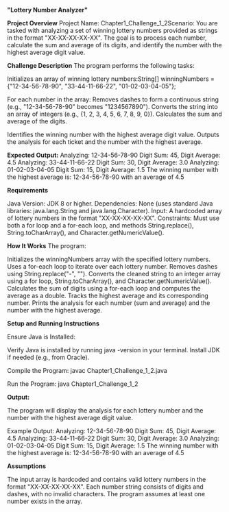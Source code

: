 **"Lottery Number Analyzer"**

**Project Overview**
Project Name: Chapter1_Challenge_1_2Scenario: You are tasked with analyzing a set of winning lottery numbers provided as strings in the format "XX-XX-XX-XX-XX". The goal is to process each number, calculate the sum and average of its digits, and identify the number with the highest average digit value.

**Challenge Description**
The program performs the following tasks:

Initializes an array of winning lottery numbers:String[] winningNumbers = {"12-34-56-78-90", "33-44-11-66-22", "01-02-03-04-05"};


For each number in the array:
Removes dashes to form a continuous string (e.g., "12-34-56-78-90" becomes "1234567890").
Converts the string into an array of integers (e.g., {1, 2, 3, 4, 5, 6, 7, 8, 9, 0}).
Calculates the sum and average of the digits.


Identifies the winning number with the highest average digit value.
Outputs the analysis for each ticket and the number with the highest average.

**Expected Output:**
Analyzing: 12-34-56-78-90
Digit Sum: 45, Digit Average: 4.5
Analyzing: 33-44-11-66-22
Digit Sum: 30, Digit Average: 3.0
Analyzing: 01-02-03-04-05
Digit Sum: 15, Digit Average: 1.5
The winning number with the highest average is: 12-34-56-78-90 with an average of 4.5

**Requirements**

Java Version: JDK 8 or higher.
Dependencies: None (uses standard Java libraries: java.lang.String and java.lang.Character).
Input: A hardcoded array of lottery numbers in the format "XX-XX-XX-XX-XX".
Constraints: Must use both a for loop and a for-each loop, and methods String.replace(), String.toCharArray(), and Character.getNumericValue().

**How It Works**
The program:

Initializes the winningNumbers array with the specified lottery numbers.
Uses a for-each loop to iterate over each lottery number.
Removes dashes using String.replace("-", "").
Converts the cleaned string to an integer array using a for loop, String.toCharArray(), and Character.getNumericValue().
Calculates the sum of digits using a for-each loop and computes the average as a double.
Tracks the highest average and its corresponding number.
Prints the analysis for each number (sum and average) and the number with the highest average.


**Setup and Running Instructions**

Ensure Java is Installed:

Verify Java is installed by running java -version in your terminal.
Install JDK if needed (e.g., from Oracle).


Compile the Program:
javac Chapter1_Challenge_1_2.java


Run the Program:
java Chapter1_Challenge_1_2


**Output:**

The program will display the analysis for each lottery number and the number with the highest average digit value.



Example
Output:
Analyzing: 12-34-56-78-90
Digit Sum: 45, Digit Average: 4.5
Analyzing: 33-44-11-66-22
Digit Sum: 30, Digit Average: 3.0
Analyzing: 01-02-03-04-05
Digit Sum: 15, Digit Average: 1.5
The winning number with the highest average is: 12-34-56-78-90 with an average of 4.5

**Assumptions**

The input array is hardcoded and contains valid lottery numbers in the format "XX-XX-XX-XX-XX".
Each number string consists of digits and dashes, with no invalid characters.
The program assumes at least one number exists in the array.

